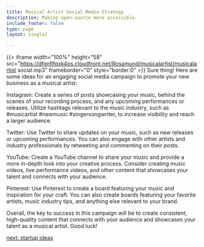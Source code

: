 ```yaml
---
title: Musical Artist Social Media Strategy
description: Making open-source more accessible.
include_footer: false
type: page
layout: single2

---
```


{{< iframe width="100%" height="58" src="https://dfgnflfqxk4ps.cloudfront.net/Rosamund/musicalartist/musicalartist social.mp3" frameborder="0" style="border:0" >}}
Sure thing! Here are some ideas for an engaging social media campaign to promote your new business as a musical artist:

Instagram: Create a series of posts showcasing your music, behind the scenes of your recording process, and any upcoming performances or releases. Utilize hashtags relevant to the music industry, such as #musicartist #newmusic #singersongwriter, to increase visibility and reach a larger audience.

Twitter: Use Twitter to share updates on your music, such as new releases or upcoming performances. You can also engage with other artists and industry professionals by retweeting and commenting on their posts.

YouTube: Create a YouTube channel to share your music and provide a more in-depth look into your creative process. Consider creating music videos, live performance videos, and other content that showcases your talent and connects with your audience.

Pinterest: Use Pinterest to create a board featuring your music and inspiration for your craft. You can also create boards featuring your favorite artists, music industry tips, and anything else relevant to your brand.

Overall, the key to success in this campaign will be to create consistent, high-quality content that connects with your audience and showcases your talent as a musical artist. Good luck!


<a href="https://workdojos.com/musicalartist/startup">next: startup ideas</a>
